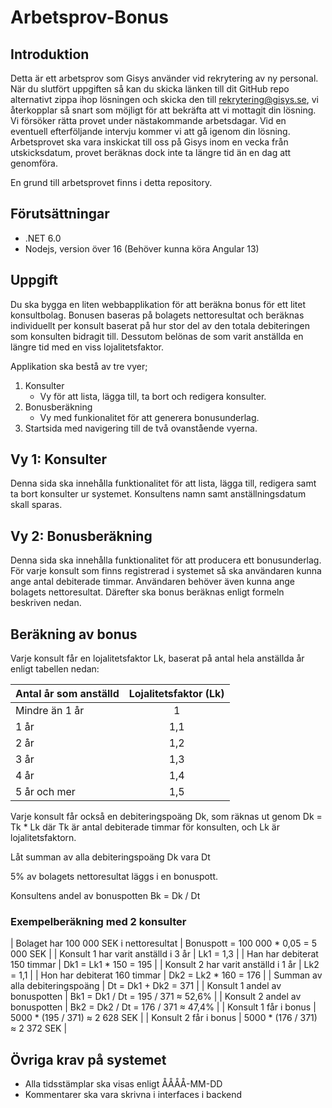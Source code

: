 # Arbetsprov-Bonus

## Introduktion
Detta är ett arbetsprov som Gisys använder vid rekrytering av ny personal. När du slutfört uppgiften så kan du skicka länken till dit GitHub repo alternativt zippa ihop lösningen och skicka den till rekrytering@gisys.se, vi återkopplar så snart som möjligt för att bekräfta att vi mottagit din lösning. Vi försöker rätta provet under nästakommande arbetsdagar. 
Vid en eventuell efterföljande intervju kommer vi att gå igenom din lösning. 
Arbetsprovet ska vara inskickat till oss på Gisys inom en vecka från utskicksdatum, provet beräknas dock inte ta längre tid än en dag att genomföra.

En grund till arbetsprovet finns i detta repository. 

## Förutsättningar
- .NET 6.0
- Nodejs, version över 16 (Behöver kunna köra Angular 13)

## Uppgift
Du ska bygga en	liten webbapplikation för att beräkna bonus för ett litet konsultbolag. Bonusen baseras på bolagets nettoresultat och beräknas individuellt per konsult baserat på hur stor del av den totala debiteringen som konsulten bidragit till. Dessutom belönas de som varit anställda en längre tid med en viss lojalitetsfaktor.	

Applikation ska bestå av tre vyer;
1. Konsulter
   - Vy för att lista, lägga till, ta bort och redigera konsulter.
2. Bonusberäkning
   - Vy med funkionalitet för att generera bonusunderlag.
3. Startsida med navigering till de två ovanstående vyerna.

## Vy 1: Konsulter
Denna sida ska innehålla funktionalitet för att lista, lägga till, redigera samt ta bort konsulter ur systemet. Konsultens namn samt anställningsdatum skall sparas.

## Vy 2: Bonusberäkning
Denna sida ska innehålla funktionalitet för att producera ett bonusunderlag. För varje konsult som finns registrerad i systemet så ska användaren kunna ange antal debiterade timmar. Användaren behöver även kunna ange bolagets nettoresultat. Därefter ska bonus beräknas enligt formeln beskriven nedan. 

## Beräkning av bonus
Varje konsult får en lojalitetsfaktor Lk, baserat på antal hela anställda år enligt tabellen nedan: 

| Antal år som anställd | Lojalitetsfaktor (Lk) |
| :---                  |         :---:         |
| Mindre än 1 år        | 1                     |
| 1 år                  | 1,1                   |
| 2 år                  | 1,2                   |
| 3 år                  | 1,3                   |
| 4 år                  | 1,4                   |
| 5 år och mer          | 1,5                   |

Varje konsult får också en debiteringspoäng Dk, som räknas ut genom Dk = Tk * Lk där Tk är antal debiterade timmar för konsulten, och Lk är lojalitetsfaktorn.

Låt summan av alla debiteringspoäng Dk vara Dt

5% av bolagets nettoresultat läggs i en bonuspott.

Konsultens andel av bonuspotten Bk = Dk / Dt

### Exempelberäkning med 2 konsulter
| Bolaget har 100 000 SEK i nettoresultat | Bonuspott = 100 000 * 0,05 = 5 000 SEK |
| Konsult 1 har varit anställd i 3 år     | Lk1 = 1,3                              |
| Han har debiterat 150 timmar            | Dk1 = Lk1 * 150 = 195                  |
| Konsult 2 har varit anställd i 1 år     | Lk2 = 1,1                              |
| Hon har debiterat 160 timmar            | Dk2 = Lk2 * 160 = 176                  |
| Summan av alla debiteringspoäng         | Dt = Dk1 + Dk2 = 371                   |
| Konsult 1 andel av bonuspotten          | Bk1 = Dk1 / Dt = 195 / 371 ≈ 52,6%     |
| Konsult 2 andel av bonuspotten          | Bk2 = Dk2 / Dt = 176 / 371 ≈ 47,4%     |
| Konsult 1 får i bonus                   | 5000 * (195 / 371) ≈ 2 628 SEK         |
| Konsult 2 får i bonus                   | 5000 * (176 / 371) ≈ 2 372 SEK         |

## Övriga krav på systemet
- Alla tidsstämplar ska visas enligt ÅÅÅÅ-MM-DD
- Kommentarer ska vara skrivna i interfaces i backend